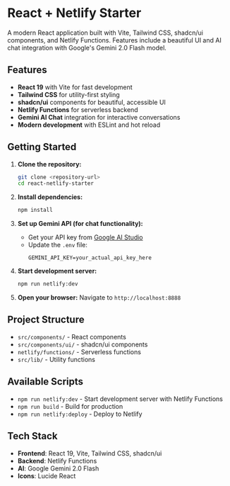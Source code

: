 # React + Netlify Starter

A modern React application built with Vite, Tailwind CSS, shadcn/ui components, and Netlify Functions. Features include a beautiful UI and AI chat integration with Google's Gemini 2.0 Flash model.

## Features

- **React 19** with Vite for fast development
- **Tailwind CSS** for utility-first styling
- **shadcn/ui** components for beautiful, accessible UI
- **Netlify Functions** for serverless backend
- **Gemini AI Chat** integration for interactive conversations
- **Modern development** with ESLint and hot reload

## Getting Started

1. **Clone the repository:**

   ```bash
   git clone <repository-url>
   cd react-netlify-starter
   ```

2. **Install dependencies:**

   ```bash
   npm install
   ```

3. **Set up Gemini API (for chat functionality):**

   - Get your API key from [Google AI Studio](https://aistudio.google.com/app/apikey)
   - Update the `.env` file:
     ```
     GEMINI_API_KEY=your_actual_api_key_here
     ```

4. **Start development server:**

   ```bash
   npm run netlify:dev
   ```

5. **Open your browser:**
   Navigate to `http://localhost:8888`

## Project Structure

- `src/components/` - React components
- `src/components/ui/` - shadcn/ui components
- `netlify/functions/` - Serverless functions
- `src/lib/` - Utility functions

## Available Scripts

- `npm run netlify:dev` - Start development server with Netlify Functions
- `npm run build` - Build for production
- `npm run netlify:deploy` - Deploy to Netlify

## Tech Stack

- **Frontend**: React 19, Vite, Tailwind CSS, shadcn/ui
- **Backend**: Netlify Functions
- **AI**: Google Gemini 2.0 Flash
- **Icons**: Lucide React
